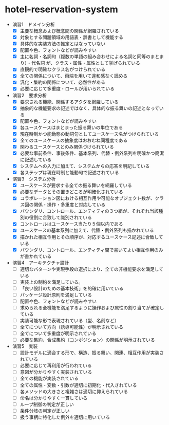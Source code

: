 # hotel-reservation-system
- 演習1　ドメイン分析
    - [x] 主要な概念および概念間の関係が網羅されている
    - [x] 対象とする問題領域の用語表・辞書として機能する
    - [x] 具体的な実装方法の推定とはなっていない
    - [x] 配置や色、フォントなどが読みやすい
    - [x] 主に名詞・名詞句（複数の単語の組み合わせによる名詞と同等のまとまり）・代名詞 が、クラス・属性・属性として挙げられている
    - [x] 直観的で明確なクラス名がつけられている
    - [x] 全ての関係について、両端を用いて違和感なく読める
    - [x] 汎化・集約の関係について、必然性がある
    - [x] 必要に応じて多重度・ロールが用いられている
- 演習2　要求分析
    - [x] 要求される機能、関係するアクタを網羅している
    - [x] 抽象的な機能要求の記述ではなく、具体的な振る舞いの記述となっている
    - [x] 配置や色、フォントなどが読みやすい
    - [x] 各ユースケースはまとまった振る舞いの単位である
    - [x] 現在時制かつ能動態の動詞句としてユースケース名がつけられている
    - [x] 全てのユースケースの抽象度はおおむね同程度である
    - [x] 関わるユースケースとのみ関係づけられている
    - [x] 必要な事前条件、事後条件、基本系列、代替・例外系列を明確かつ簡潔に記述している
    - [x] システムへの入力に加えて、システムからの応答を明記している
    - [x] 各ステップは現在時制と能動句で記述されている
- 演習3　システム分析
    - [x] ユースケースが要求する全ての振る舞いを網羅している
    - [x] 必要なデータとその置きどころが明確化されている
    - [x] コラボレーション図における相互作用や可能なオブジェクト数が、クラス図の関係・操作・多重度と対応している
    - [x] バウンダリ、コントロール、エンティティの３つ組が、それぞれ当該種別の役割に合致して識別されている
    - [x] コントロールはユースケース当たり５個以内である
    - [x] ユースケースの基本系列に加えて、代替・例外系列も描かれている
    - [x] 描かれた相互作用とその順序が、対応するユースケース記述に合致している
    - [x] バウンダリ、コントロール、エンティティ間で書いてよい相互作用のみが書かれている
- 演習4　アーキテクチャ設計
    - [ ] 適切なパターンや実現手段の選択により、全ての非機能要求を満足している
    - [ ] 実装上の制約を満足している。
    - [ ] 「良い設計のための基本技術」を的確に用いている
    - [ ] パッケージ設計原則を満足している
    - [ ] 配置や色、フォントなどが読みやすい
    - [ ] 求められる全機能を満足するように操作および属性の割り当てが確定している
    - [ ] 実装可能な形で表現されている（型、名前など）
    - [ ] 全てについて方向（誘導可能性）が明示されている
    - [ ] 全てについて多重度が明示されている
    - [ ] 必要な集約、合成集約（コンポジション）の関係が明示されている
- 演習5　実装
    - [ ] 設計モデルに適合する形で、構造、振る舞い、関連、相互作用が実装されている
    - [ ] 必要に応じて再利用が行われている
    - [ ] 意図が分かりやすく実装されている
    - [ ] 全ての機能が実装されている
    - [ ] 全ての属性・変数・引数が適切に初期化・代入されている
    - [ ] 各メソッドの大きさと複雑さは適切に抑えられている
    - [ ] 命名は分かりやすく一貫している
    - [ ] ループ制御の判定が正しい
    - [ ] 条件分岐の判定が正しい
    - [ ] 扱う事柄に特化した例外を適切に用いている
